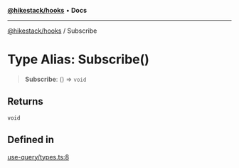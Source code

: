 [**@hikestack/hooks**](/official/reference/hooks/index.md) • **Docs**

***

[@hikestack/hooks](/official/reference/hooks/globals.md) / Subscribe

# Type Alias: Subscribe()

> **Subscribe**: () => `void`

## Returns

`void`

## Defined in

[use-query/types.ts:8](https://github.com/hikestack/hike/blob/25d344bbdfe0453d4900cd57dd6b39277250a015/packages/hooks/src/use-query/types.ts#L8)
